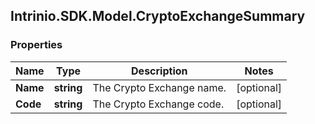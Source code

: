 ## Intrinio.SDK.Model.CryptoExchangeSummary
### Properties

Name | Type | Description | Notes
------------ | ------------- | ------------- | -------------
**Name** | **string** | The Crypto Exchange name. | [optional] 
**Code** | **string** | The Crypto Exchange code. | [optional] 

